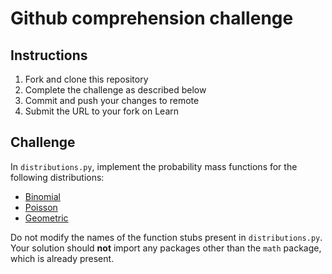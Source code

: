 # Github comprehension challenge

## Instructions

1. Fork and clone this repository
2. Complete the challenge as described below
3. Commit and push your changes to remote
4. Submit the URL to your fork on Learn

## Challenge

In `distributions.py`, implement the probability mass functions for the following distributions:

* [Binomial](https://en.wikipedia.org/wiki/Binomial_distribution)
* [Poisson](https://en.wikipedia.org/wiki/Poisson_distribution)
* [Geometric](https://en.wikipedia.org/wiki/Geometric_distribution)

Do not modify the names of the function stubs present in `distributions.py`. Your solution should **not** import any packages other than the `math` package, which is already present.
 
